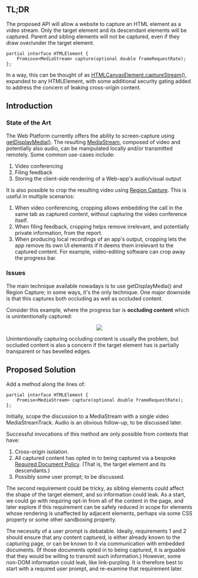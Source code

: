 ## TL;DR

The proposed API will allow a website to capture an HTML element as a video stream. Only the target element and its descendant elements will be captured. Parent and sibling elements will not be captured, even if they draw over/under the target element.

```webidl
partial interface HTMLElement {
    Promiose<MediaStream> capture(optional double frameRequestRate);
};
```

In a way, this can be thought of as [HTMLCanvasElement.captureStream()](https://w3c.github.io/mediacapture-fromelement/#html-canvas-element-media-capture-extensions), expanded to any HTMLElement, with some additional security gating added to address the concern of leaking cross-origin content.


## Introduction

### State of the Art

The Web Platform currently offers the ability to screen-capture using [getDisplayMedia()](https://www.w3.org/TR/screen-capture/#mediadevices-additions). The resulting [MediaStream](https://www.w3.org/TR/mediacapture-streams/#dom-mediastream), composed of video and potentially also audio, can be manipulated locally and/or transmitted remotely. Some common use-cases include:
1. Video conferencing
2. Filing feedback
3. Storing the client-side rendering of a Web-app's audio/visual output

It is also possible to crop the resulting video using [Region Capture](https://w3c.github.io/mediacapture-region/). This is useful in multiple scenarios:
1. When video conferencing, cropping allows embedding the call in the same tab as captured content, without capturing the video conference itself.
2. When filing feedback, cropping helps remove irrelevant, and potentially private information, from the report.
3. When producing local recordings of an app's output, cropping lets the app remove its own UI elements if it deems them irrelevant to the captured content. For example, video-editing software can crop away the progress bar.

### Issues

The main technique available nowadays is to use getDisplayMedia() and Region Capture; in some ways, it's the only technique. One major downside is that this captures both occluding as well as occluded content.

Consider this example, where the progress bar is **occluding content** which is unintentionally captured:
<p align = "center">
<img src = "https://user-images.githubusercontent.com/22117736/196652116-713335ce-9ed8-4c50-95d7-3b03040c33ad.png">
</p>

Unintentionally capturing occluding content is usually the problem, but occluded content is also a concern if the target element has is partially transparent or has bevelled edges.

## Proposed Solution

Add a method along the lines of:

```webidl
partial interface HTMLElement {
    Promise<MediaStream> capture(optional double frameRequestRate);
};
```

Initially, scope the discussion to a MediaStream with a single video MediaStreamTrack. Audio is an obvious follow-up, to be discussed later.

Successful invocations of this method are only possible from contexts that have:
1. Cross-origin isolation.
2. All captured content has opted in to being captured via a bespoke [Required Document Policy](https://wicg.github.io/document-policy/#required-document-policy). (That is, the target element and its descendants.)
3. Possibly some user prompt; to be discussed.

The second requirement could be tricky, as sibling elements could affect the shape of the target element, and so information could leak. As a start, we could go with requiring opt-in from all of the content in the page, and later explore if this requirement can be safely reduced in scope for elements whose rendering is unaffected by adjacent elements, perhaps via some CSS property or some other sandboxing property.

The necessity of a user prompt is debatable. Ideally, requirements 1 and 2 should ensure that any content captured, is either already known to the capturing page, or can be known to it via communication with embedded documents. (If those documents opted in to being captured, it is arguable that they would be willing to transmit such information.) However, some non-DOM information could leak, like link-purpling. It is therefore best to start with a required user prompt, and re-examine that requirement later.
